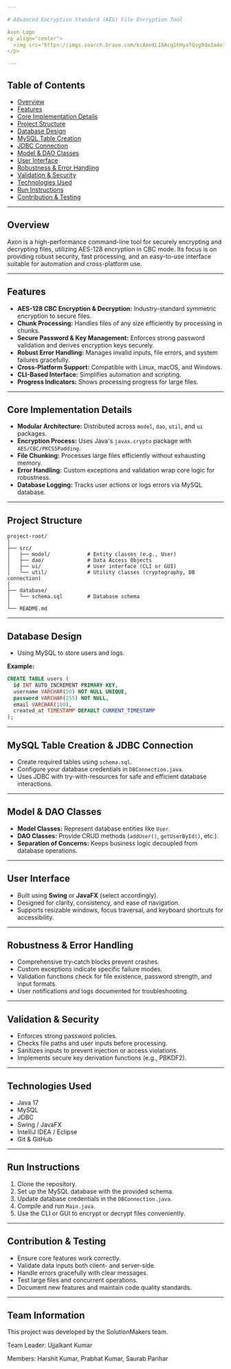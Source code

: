 ```yaml
---

# Advanced Encryption Standard (AES) File Encryption Tool

Axon Logo  
<p align="center">
  <img src="https://imgs.search.brave.com/kcAeeXLI6Acg1KHyaTQvg9da3a4o7pGvM2BWGGttsY0/rs:fit:500:0:0:0/g:ce/aHR0cHM6Ly9pbWdz/LnNlYXJjaC5icmF2/ZS5jb20vb3JnSWVX/TmE5U0owblhFeXJn/WFJ2bndLVVpSV2po/azVzelhHM1JwalEt/Yy9yczpmaXQ6NTAw/OjA6MDowL2c6Y2Uv/YUhSMGNITTZMeTkz/ZDNjdS9jR0YxWW05/NExtTnZiUzlvL2RX/Sm1jeTlYYUhrbE1q/QnAvY3lVeU1HVnVZ/M0o1Y0hScC9iMjRs/TWpCdlppVXlNRWhK/L1VFRkJKVEl3WTI5/dGNHeHAvWVc1MEpU/SXdaVzFoYVd4ei9K/VEl3YVcxd2IzSjBZ/VzUwL0pUSXdkRzhs/TWpCd2NtOTAvWldO/MEpUSXdaVkJJU1M1/cS9jR2M.jpeg" alt="AES Logo" width="200"/>
</p>

---
```


## Table of Contents

- [Overview](#overview)
- [Features](#features)
- [Core Implementation Details](#core-implementation-details)
- [Project Structure](#project-structure)
- [Database Design](#database-design)
- [MySQL Table Creation](#mysql-table-creation)
- [JDBC Connection](#jdbc-connection)
- [Model & DAO Classes](#model--dao-classes)
- [User Interface](#user-interface)
- [Robustness & Error Handling](#robustness--error-handling)
- [Validation & Security](#validation--security)
- [Technologies Used](#technologies-used)
- [Run Instructions](#run-instructions)
- [Contribution & Testing](#contribution--testing)

---

## Overview

Axon is a high-performance command-line tool for securely encrypting and decrypting files, utilizing AES-128 encryption in CBC mode. Its focus is on providing robust security, fast processing, and an easy-to-use interface suitable for automation and cross-platform use.

---

## Features

- **AES-128 CBC Encryption & Decryption:** Industry-standard symmetric encryption to secure files.
- **Chunk Processing:** Handles files of any size efficiently by processing in chunks.
- **Secure Password & Key Management:** Enforces strong password validation and derives encryption keys securely.
- **Robust Error Handling:** Manages invalid inputs, file errors, and system failures gracefully.
- **Cross-Platform Support:** Compatible with Linux, macOS, and Windows.
- **CLI-Based Interface:** Simplifies automation and scripting.
- **Progress Indicators:** Shows processing progress for large files.

---

## Core Implementation Details

- **Modular Architecture:** Distributed across `model`, `dao`, `util`, and `ui` packages.
- **Encryption Process:** Uses Java's `javax.crypto` package with `AES/CBC/PKCS5Padding`.
- **File Chunking:** Processes large files efficiently without exhausting memory.
- **Error Handling:** Custom exceptions and validation wrap core logic for robustness.
- **Database Logging:** Tracks user actions or logs errors via MySQL database.

---

## Project Structure

```
project-root/
│
├── src/
│   ├── model/            # Entity classes (e.g., User)
│   ├── dao/              # Data Access Objects
│   ├── ui/               # User interface (CLI or GUI)
│   └── util/             # Utility classes (cryptography, DB connection)
│
├── database/
│   └── schema.sql        # Database schema
│
└── README.md
```

---

## Database Design

* Using MySQL to store users and logs.

**Example:**

```sql
CREATE TABLE users (
  id INT AUTO_INCREMENT PRIMARY KEY,
  username VARCHAR(50) NOT NULL UNIQUE,
  password VARCHAR(255) NOT NULL,
  email VARCHAR(100),
  created_at TIMESTAMP DEFAULT CURRENT_TIMESTAMP
);
```

---

## MySQL Table Creation & JDBC Connection

- Create required tables using `schema.sql`.
- Configure your database credentials in `DBConnection.java`.
- Uses JDBC with try-with-resources for safe and efficient database interactions.

---

## Model & DAO Classes

- **Model Classes:** Represent database entities like `User`.
- **DAO Classes:** Provide CRUD methods (`addUser()`, `getUserById()`, etc.).
- **Separation of Concerns:** Keeps business logic decoupled from database operations.

---

## User Interface

- Built using **Swing** or **JavaFX** (select accordingly).
- Designed for clarity, consistency, and ease of navigation.
- Supports resizable windows, focus traversal, and keyboard shortcuts for accessibility.

---

## Robustness & Error Handling

- Comprehensive try-catch blocks prevent crashes.
- Custom exceptions indicate specific failure modes.
- Validation functions check for file existence, password strength, and input formats.
- User notifications and logs documented for troubleshooting.

---

## Validation & Security

- Enforces strong password policies.
- Checks file paths and user inputs before processing.
- Sanitizes inputs to prevent injection or access violations.
- Implements secure key derivation functions (e.g., PBKDF2).

---

## Technologies Used

- Java 17
- MySQL
- JDBC
- Swing / JavaFX
- IntelliJ IDEA / Eclipse
- Git & GitHub

---

## Run Instructions

1. Clone the repository.
2. Set up the MySQL database with the provided schema.
3. Update database credentials in the `DBConnection.java`.
4. Compile and run `Main.java`.
5. Use the CLI or GUI to encrypt or decrypt files conveniently.

---

## Contribution & Testing

- Ensure core features work correctly.
- Validate data inputs both client- and server-side.
- Handle errors gracefully with clear messages.
- Test large files and concurrent operations.
- Document new features and maintain code quality standards.

---
## Team Information
This project was developed by the SolutionMakers team.

Team Leader: Ujjalkant Kumar

Members: Harshit Kumar, Prabhat Kumar, Saurab Parihar

